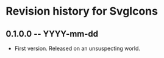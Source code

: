 # Revision history for SvgIcons

## 0.1.0.0 -- YYYY-mm-dd

* First version. Released on an unsuspecting world.
